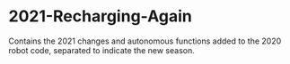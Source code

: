 # 2021-Recharging-Again

Contains the 2021 changes and autonomous functions added to the 2020 robot code, separated to indicate the new season.
